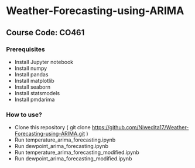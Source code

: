 # Weather-Forecasting-using-ARIMA
## Course Code: CO461

### Prerequisites
* Install Jupyter notebook
* Install numpy
* Install pandas
* Install matplotlib
* Install seaborn
* Install statsmodels
* Install pmdarima

### How to use?
* Clone this repository ( git clone https://github.com/Niwedita17/Weather-Forecasting-using-ARIMA.git )
* Run temperature_arima_forecasting.ipynb
* Run dewpoint_arima_forecasting.ipynb
* Run temperature_arima_forecasting_modified.ipynb
* Run dewpoint_arima_forecasting_modified.ipynb

